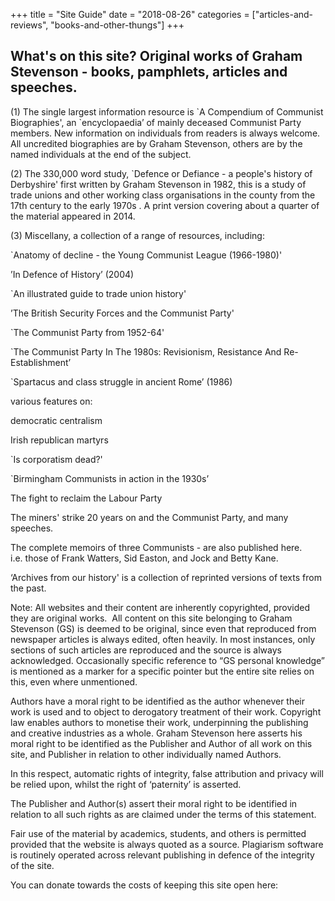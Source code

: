 +++
title = "Site Guide"
date = "2018-08-26"
categories = ["articles-and-reviews", "books-and-other-thungs"]
+++

## What's on this site? Original works of Graham Stevenson - books, pamphlets, articles and speeches.

(1) The single largest information resource is \`A Compendium of Communist Biographies', an \`encyclopaedia’ of mainly deceased Communist Party members. New information on individuals from readers is always welcome. All uncredited biographies are by Graham Stevenson, others are by the named individuals at the end of the subject.

(2) The 330,000 word study, \`Defence or Defiance - a people's history of Derbyshire' first written by Graham Stevenson in 1982, this is a study of trade unions and other working class organisations in the county from the 17th century to the early 1970s . A print version covering about a quarter of the material appeared in 2014.

(3) Miscellany, a collection of a range of resources, including: 

\`Anatomy of decline - the Young Communist League (1966-1980)'

’In Defence of History’ (2004)

\`An illustrated guide to trade union history'

’The British Security Forces and the Communist Party'

\`The Communist Party from 1952-64'

\`The Communist Party In The 1980s: Revisionism, Resistance And Re-Establishment’

\`Spartacus and class struggle in ancient Rome’ (1986)

various features on:

democratic centralism

Irish republican martyrs

\`Is corporatism dead?'

\`Birmingham Communists in action in the 1930s’

The fight to reclaim the Labour Party

The miners' strike 20 years on and the Communist Party, and many speeches. 

The complete memoirs of three Communists - are also published here. i.e. those of Frank Watters, Sid Easton, and Jock and Betty Kane.

‘Archives from our history' is a collection of reprinted versions of texts from the past.

Note: All websites and their content are inherently copyrighted, provided they are original works.  All content on this site belonging to Graham Stevenson (GS) is deemed to be original, since even that reproduced from newspaper articles is always edited, often heavily. In most instances, only sections of such articles are reproduced and the source is always acknowledged. Occasionally specific reference to “GS personal knowledge” is mentioned as a marker for a specific pointer but the entire site relies on this, even where unmentioned.

Authors have a moral right to be identified as the author whenever their work is used and to object to derogatory treatment of their work. Copyright law enables authors to monetise their work, underpinning the publishing and creative industries as a whole. Graham Stevenson here asserts his moral right to be identified as the Publisher and Author of all work on this site, and Publisher in relation to other individually named Authors. 

In this respect, automatic rights of integrity, false attribution and privacy will be relied upon, whilst the right of ‘paternity’ is asserted. 

The Publisher and Author(s) assert their moral right to be identified in relation to all such rights as are claimed under the terms of this statement.

Fair use of the material by academics, students, and others is permitted provided that the website is always quoted as a source. Plagiarism software is routinely operated across relevant publishing in defence of the integrity of the site.

You can donate towards the costs of keeping this site open here:
